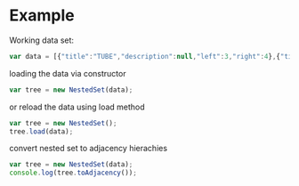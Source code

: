 # Example

Working data set:
```javascript
var data = [{"title":"TUBE","description":null,"left":3,"right":4},{"title":"PLASMA","description":null,"left":7,"right":8},{"title":"MP3 PLAYERS","description":null,"left":11,"right":14},{"title":"GAME CONSOLES","description":null,"left":19,"right":20},{"title":"PORTABLE ELECTRONICS","description":null,"left":10,"right":21},{"title":"TELEVISIONS","description":null,"left":2,"right":9},{"title":"FLASH","description":null,"left":12,"right":13},{"title":"CD PLAYERS","description":null,"left":15,"right":16},{"title":"2 WAY RADIOS","description":null,"left":17,"right":18},{"title":"ELECTRONICS","description":null,"left":1,"right":22},{"title":"LCD","description":null,"left":5,"right":6}];
```

loading the data via constructor
```javascript
var tree = new NestedSet(data);
```

or reload the data using load method
```javascript
var tree = new NestedSet();
tree.load(data);
```

convert nested set to adjacency hierachies
```javascript
var tree = new NestedSet(data);
console.log(tree.toAdjacency());
```

